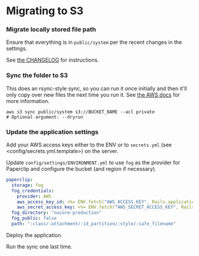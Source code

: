 # Migrating to S3

### Migrate locally stored file path

Ensure that everything is in `public/system` per the recent changes in the settings.

See [the CHANGELOG](../CHANGELOG.md) for instructions.

### Sync the folder to S3

This does an rsync-style sync, so you can run it once initially and then it'll only
copy over new files the next time you run it. See [the AWS docs](https://docs.aws.amazon.com/cli/latest/reference/s3/sync.html) for more information.

```
aws s3 sync public/system s3://BUCKET_NAME --acl private
# Optional argument: --dryrun
```

### Update the application settings

Add your AWS access keys either to the ENV or to `secrets.yml` (see <config/secrets.yml.template>) on the server.

Update `config/settings/ENVIRONMENT.yml` to use `fog` as the provider for Paperclip and
configure the bucket (and region if necessary).

```yaml
paperclip:
  storage: fog
  fog_credentials:
    provider: AWS
    aws_access_key_id: <%= ENV.fetch("AWS_ACCESS_KEY", Rails.application.secrets.dig(:paperclip, :aws_access_key_id)) %>
    aws_secret_access_key: <%= ENV.fetch("AWS_SECRET_ACCESS_KEY", Rails.application.secrets.dig(:paperclip, :aws_secret_access_key)) %>
  fog_directory: "nucore-production"
  fog_public: false
  path: ":class/:attachment/:id_partition/:style/:safe_filename"
```

Deploy the application.

Run the sync one last time.
